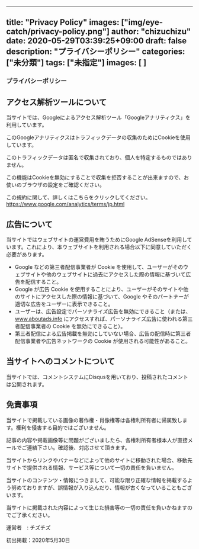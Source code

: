    ---
title: "Privacy Policy"
images: ["img/eye-catch/privacy-policy.png"]
author: "chizuchizu"
date: 2020-05-29T03:39:25+09:00
draft: false
description: "プライバシーポリシー"
categories: ["未分類"]
tags: ["未指定"]
images: [ ]
---

### プライバシーポリシー  

  

## アクセス解析ツールについて

当サイトでは、Googleによるアクセス解析ツール「Googleアナリティクス」を利用しています。

このGoogleアナリティクスはトラフィックデータの収集のためにCookieを使用しています。

このトラフィックデータは匿名で収集されており、個人を特定するものではありません。

この機能はCookieを無効にすることで収集を拒否することが出来ますので、お使いのブラウザの設定をご確認ください。

この規約に関して、詳しくはこちらをクリックしてください。
<https://www.google.com/analytics/terms/jp.html>  
  

## 広告について

当サイトではウェブサイトの運営費用を賄うためにGoogle AdSenseを利用しています。これにより、本ウェブサイトを利用される場合以下に同意していただく必要があります。

- Google などの第三者配信事業者が Cookie を使用して、ユーザーがそのウェブサイトや他のウェブサイトに過去にアクセスした際の情報に基づいて広告を配信すること。
- Google が広告 Cookie を使用することにより、ユーザーがそのサイトや他のサイトにアクセスした際の情報に基づいて、Google やそのパートナーが適切な広告をユーザーに表示できること。
- ユーザーは、広告設定でパーソナライズ広告を無効にできること（または、www.aboutads.info にアクセスすれば、パーソナライズ広告に使われる第三者配信事業者の Cookie を無効にできること）。
- 第三者配信による広告掲載を無効にしていない場合、広告の配信時に第三者配信事業者や広告ネットワークの Cookie が使用される可能性があること。

## 当サイトへのコメントについて

当サイトでは、コメントシステムにDisqusを用いており、投稿されたコメントは公開されます。
　　
## 免責事項

当サイトで掲載している画像の著作権・肖像権等は各権利所有者に帰属致します。権利を侵害する目的ではございません。

記事の内容や掲載画像等に問題がございましたら、各権利所有者様本人が直接メールでご連絡下さい。確認後、対応させて頂きます。

当サイトからリンクやバナーなどによって他のサイトに移動された場合、移動先サイトで提供される情報、サービス等について一切の責任を負いません。

当サイトのコンテンツ・情報につきまして、可能な限り正確な情報を掲載するよう努めておりますが、誤情報が入り込んだり、情報が古くなっていることもございます。

当サイトに掲載された内容によって生じた損害等の一切の責任を負いかねますのでご了承ください。

運営者　: チズチズ

初出掲載：2020年5月30日
